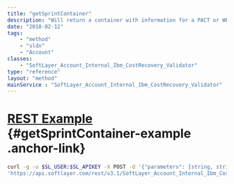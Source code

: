 ```yaml
---
title: "getSprintContainer"
description: "Will return a container with information for a PACT or WBS account ID and BMS country ID. "
date: "2018-02-12"
tags:
    - "method"
    - "sldn"
    - "Account"
classes:
    - "SoftLayer_Account_Internal_Ibm_CostRecovery_Validator"
type: "reference"
layout: "method"
mainService : "SoftLayer_Account_Internal_Ibm_CostRecovery_Validator"
---
```


# [REST Example](#getSprintContainer-example) <a href="/article/rest/"><i class="fas fa-question"></i></a> {#getSprintContainer-example .anchor-link} 
```bash
curl -g -u $SL_USER:$SL_APIKEY -X POST -d '{"parameters": [string, string]}' \
'https://api.softlayer.com/rest/v3.1/SoftLayer_Account_Internal_Ibm_CostRecovery_Validator/getSprintContainer'
```
